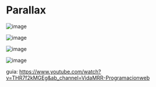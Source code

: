 # Parallax

![image](https://user-images.githubusercontent.com/19364556/196483533-f3303686-0716-46f8-906e-a98c206bb988.png)

![image](https://user-images.githubusercontent.com/19364556/196483590-47c96a76-ee48-4875-9bc4-a726e7cc1880.png)

![image](https://user-images.githubusercontent.com/19364556/196483632-1e5c2ed8-133e-4d75-8381-dd2204ada68c.png)

![image](https://user-images.githubusercontent.com/19364556/196483706-cd529e77-7e2b-4b79-89bd-ee7097d5bf0f.png)

guia: https://www.youtube.com/watch?v=THR7f2kMGEg&ab_channel=VidaMRR-Programacionweb
